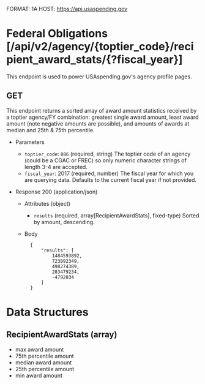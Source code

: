 FORMAT: 1A
HOST: https://api.usaspending.gov

# Federal Obligations [/api/v2/agency/{toptier_code}/recipient_award_stats/{?fiscal_year}]

This endpoint is used to power USAspending.gov's agency profile pages.

## GET

This endpoint returns a sorted array of award amount statistics received by a toptier agency/FY combination: greatest single award amount, least award amount (note negative amounts are possible), and amounts of awards at median and 25th & 75th percentile.

+ Parameters
    + `toptier_code`: `086` (required, string)
        The toptier code of an agency (could be a CGAC or FREC) so only numeric character strings of length 3-4 are accepted.
    + `fiscal_year`: 2017 (required, number)
        The fiscal year for which you are querying data. Defaults to the current fiscal year if not provided.
        
+ Response 200 (application/json)
    + Attributes (object)
        + `results` (required, array[RecipientAwardStats], fixed-type)
            Sorted by amount, descending.

    + Body

            {
                "results": [
                    1484593892,
                    723892349,
                    498274389,
                    283479234,
                    -4792034
                ]
            }

# Data Structures

## RecipientAwardStats (array)
+ max award amount
+ 75th percentile amount
+ median award amount
+ 25th percentile amount
+ min award amount
